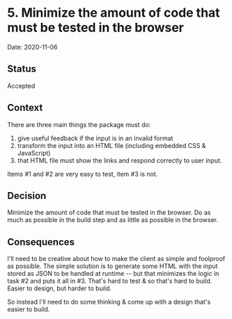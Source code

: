 # 5. Minimize the amount of code that must be tested in the browser

Date: 2020-11-06

## Status

Accepted

## Context

There are three main things the package must do:

1. give useful feedback if the input is in an invalid format
2. transform the input into an HTML file (including embedded CSS & JavaScript)
3. that HTML file must show the links and respond correctly to user input.

Items #1 and #2 are very easy to test, item #3 is not. 

## Decision

Minimize the amount of code that must be tested in the browser. Do as much as
possible in the build step and as little as possible in the browser.

## Consequences

I'll need to be creative about how to make the client as simple and foolproof as
possible. The simple solution is to generate some HTML with the input stored as
JSON to be handled at runtime -- but that minimizes the logic in task #2 and
puts it all in #3. That's hard to test & so that's hard to build. Easier to
design, but harder to build.

So instead I'll need to do some thinking & come up with a design that's easier
to build.
